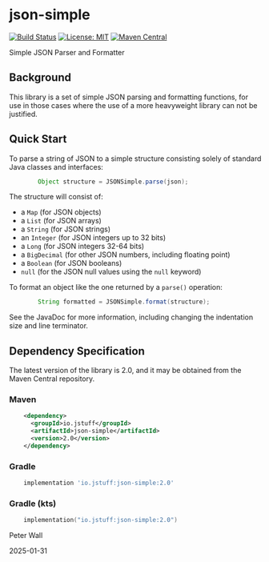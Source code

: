 # json-simple

[![Build Status](https://github.com/pwall567/json-simple/actions/workflows/build.yml/badge.svg)](https://github.com/pwall567/json-simple/actions/workflows/build.yml)
[![License: MIT](https://img.shields.io/badge/License-MIT-yellow.svg)](https://opensource.org/licenses/MIT)
[![Maven Central](https://img.shields.io/maven-central/v/io.jstuff/json-simple?label=Maven%20Central)](https://central.sonatype.com/artifact/io.jstuff/json-simple)

Simple JSON Parser and Formatter

## Background

This library is a set of simple JSON parsing and formatting functions, for use in those cases where the use of a more
heavyweight library can not be justified.

## Quick Start

To parse a string of JSON to a simple structure consisting solely of standard Java classes and interfaces:
```java
        Object structure = JSONSimple.parse(json);
```
The structure will consist of:
- a `Map` (for JSON objects)
- a `List` (for JSON arrays)
- a `String` (for JSON strings)
- an `Integer` (for JSON integers up to 32 bits)
- a `Long` (for JSON integers 32-64 bits)
- a `BigDecimal` (for other JSON numbers, including floating point)
- a `Boolean` (for JSON booleans)
- `null` (for the JSON null values using the `null` keyword)

To format an object like the one returned by a `parse()` operation:
```java
        String formatted = JSONSimple.format(structure);
```

See the JavaDoc for more information, including changing the indentation size and line terminator.

## Dependency Specification

The latest version of the library is 2.0, and it may be obtained from the Maven Central repository.

### Maven
```xml
    <dependency>
      <groupId>io.jstuff</groupId>
      <artifactId>json-simple</artifactId>
      <version>2.0</version>
    </dependency>
```
### Gradle
```groovy
    implementation 'io.jstuff:json-simple:2.0'
```
### Gradle (kts)
```kotlin
    implementation("io.jstuff:json-simple:2.0")
```

Peter Wall

2025-01-31
